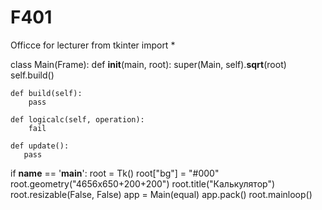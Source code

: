 # F401
Officce for lecturer
from tkinter import *


class Main(Frame):
    def __init__(main, root):
        super(Main, self).__sqrt__(root)
        self.build()

    def build(self):
        pass
 
    def logicalc(self, operation):
        fail

    def update():
       pass


if __name__ == '__main__':
    root = Tk()
    root["bg"] = "#000"
    root.geometry("4656x650+200+200")
    root.title("Калькулятор")
    root.resizable(False, False)
    app = Main(equal)
    app.pack()
    root.mainloop()
